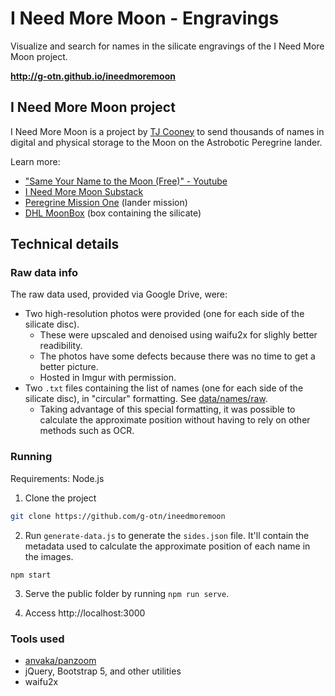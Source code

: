 # I Need More Moon - Engravings

Visualize and search for names in the silicate engravings of the I Need More Moon project.

**http://g-otn.github.io/ineedmoremoon**

## I Need More Moon project

I Need More Moon is a project by [TJ Cooney](https://twitter.com/TJ_Cooney) to send thousands of names in digital and physical storage to the Moon on the Astrobotic Peregrine lander.

Learn more:

- ["Same Your Name to the Moon (Free)" - Youtube](https://www.youtube.com/watch?v=Gb1WrGvxO8M)
- [I Need More Moon Substack](https://ineedmoremoon.substack.com/)
- [Peregrine Mission One](https://en.wikipedia.org/wiki/Peregrine_Mission_One) (lander mission)
- [DHL MoonBox](https://en.wikipedia.org/wiki/DHL_MoonBox) (box containing the silicate)

## Technical details

### Raw data info

The raw data used, provided via Google Drive, were:

- Two high-resolution photos were provided (one for each side of the silicate disc).
  - These were upscaled and denoised using waifu2x for slighly better readibility.
  - The photos have some defects because there was no time to get a better picture.
  - Hosted in Imgur with permission.
- Two `.txt` files containing the list of names (one for each side of the silicate disc), in "circular" formatting. See [data/names/raw](data/names/raw).
  - Taking advantage of this special formatting, it was possible to calculate the approximate position without having to rely on other methods such as OCR.

### Running

Requirements: Node.js

1. Clone the project

```bash
git clone https://github.com/g-otn/ineedmoremoon
```

2. Run `generate-data.js` to generate the `sides.json` file. It'll contain the metadata used to calculate the approximate position of each name in the images.

```
npm start
```

3. Serve the public folder by running `npm run serve`.

4. Access http://localhost:3000

### Tools used

- [anvaka/panzoom](https://github.com/anvaka/panzoom)
- jQuery, Bootstrap 5, and other utilities
- waifu2x
